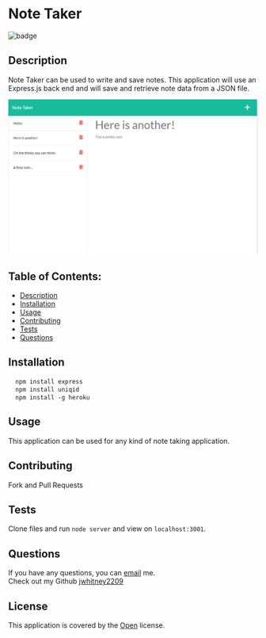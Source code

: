 
  # Note Taker
  
  ![badge](https://img.shields.io/badge/License-Open-brightgreen)
  

  ## Description
  Note Taker can be used to write and save notes. This application will use an Express.js back end and will save and retrieve note data from a JSON file.

  ![Screenshot](./src/images/Screenshot.png "Screenshot of Application")

  ## Table of Contents:
  - [ Description ](#description)
  - [ Installation ](#installation)
  - [ Usage ](#usage)
  - [ Contributing ](#contributing)
  - [ Tests ](#tests)
  - [ Questions ](#questions)

  ## Installation
```
  npm install express
  npm install uniqid
  npm install -g heroku
```
 

  ## Usage
  This application can be used for any kind of note taking application.

  ## Contributing
  Fork and Pull Requests

  ## Tests

  Clone files and run `node server` and view on `localhost:3001`.


  ## Questions
  If you have any questions, you can [email](mailto:jwhitney.2209@icloud.com) me. <br />
  Check out my Github [jwhitney2209](https://github.com/jwhitney2209)

  
  ## License
  
  
  This application is covered by the [Open](https://opensource.org/licenses/Open) license.
  
  
